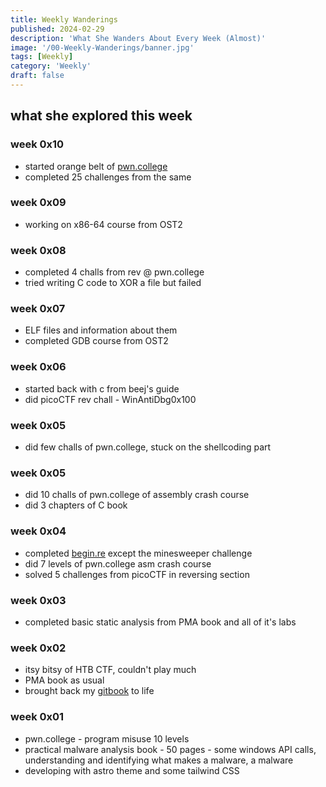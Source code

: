 ```yaml
---
title: Weekly Wanderings
published: 2024-02-29
description: 'What She Wanders About Every Week (Almost)'
image: '/00-Weekly-Wanderings/banner.jpg'
tags: [Weekly]
category: 'Weekly'
draft: false 
---
```


## what she explored this week

### week 0x10

- started orange belt of [pwn.college](https://pwn.college)
- completed 25 challenges from the same

### week 0x09
- working on x86-64 course from OST2


### week 0x08
- completed 4 challs from rev @ pwn.college
- tried writing C code to XOR a file but failed

### week 0x07
- ELF files and information about them
- completed GDB course from OST2

### week 0x06
- started back with c from beej's guide
- did picoCTF rev chall - WinAntiDbg0x100

### week 0x05
- did few challs of pwn.college, stuck on the shellcoding part

### week 0x05
- did 10 challs of pwn.college of assembly crash course
- did 3 chapters of C book

### week 0x04
- completed [begin.re](https://begin.re) except the minesweeper challenge
- did 7 levels of pwn.college asm crash course
- solved 5 challenges from picoCTF in reversing section

### week 0x03
- completed basic static analysis from PMA book and all of it's labs

### week 0x02
- itsy bitsy of HTB CTF, couldn't play much
- PMA book as usual
- brought back my [gitbook](https://iamavu.gitbook.io) to life 

### week 0x01
- pwn.college - program misuse 10 levels
- practical malware analysis book - 50 pages - some windows API calls, understanding and identifying what makes a malware, a malware
- developing with astro theme and some tailwind CSS
